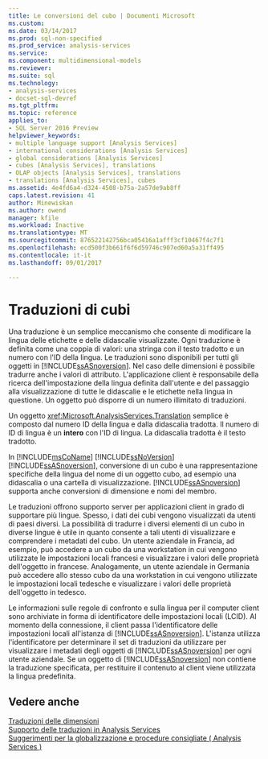 ```yaml
---
title: Le conversioni del cubo | Documenti Microsoft
ms.custom: 
ms.date: 03/14/2017
ms.prod: sql-non-specified
ms.prod_service: analysis-services
ms.service: 
ms.component: multidimensional-models
ms.reviewer: 
ms.suite: sql
ms.technology:
- analysis-services
- docset-sql-devref
ms.tgt_pltfrm: 
ms.topic: reference
applies_to:
- SQL Server 2016 Preview
helpviewer_keywords:
- multiple language support [Analysis Services]
- international considerations [Analysis Services]
- global considerations [Analysis Services]
- cubes [Analysis Services], translations
- OLAP objects [Analysis Services], translations
- translations [Analysis Services], cubes
ms.assetid: 4e4fd6a4-d324-4508-b75a-2a57de9ab8ff
caps.latest.revision: 41
author: Minewiskan
ms.author: owend
manager: kfile
ms.workload: Inactive
ms.translationtype: MT
ms.sourcegitcommit: 876522142756bca05416a1afff3cf10467f4c7f1
ms.openlocfilehash: ecd500f3b661f6f6d59746c907ed60a5a31ff495
ms.contentlocale: it-it
ms.lasthandoff: 09/01/2017

---
```

# <a name="cube-translations"></a>Traduzioni di cubi
  Una traduzione è un semplice meccanismo che consente di modificare la lingua delle etichette e delle didascalie visualizzate. Ogni traduzione è definita come una coppia di valori: una stringa con il testo tradotto e un numero con l'ID della lingua. Le traduzioni sono disponibili per tutti gli oggetti in [!INCLUDE[ssASnoversion](../../includes/ssasnoversion-md.md)]. Nel caso delle dimensioni è possibile tradurre anche i valori di attributo. L'applicazione client è responsabile della ricerca dell'impostazione della lingua definita dall'utente e del passaggio alla visualizzazione di tutte le didascalie e le etichette nella lingua in questione. Un oggetto può disporre di un numero illimitato di traduzioni.  
  
 Un oggetto <xref:Microsoft.AnalysisServices.Translation> semplice è composto dal numero ID della lingua e dalla didascalia tradotta. Il numero di ID di lingua è un **intero** con l'ID di lingua. La didascalia tradotta è il testo tradotto.  
  
 In [!INCLUDE[msCoName](../../includes/msconame-md.md)] [!INCLUDE[ssNoVersion](../../includes/ssnoversion-md.md)] [!INCLUDE[ssASnoversion](../../includes/ssasnoversion-md.md)], conversione di un cubo è una rappresentazione specifiche della lingua del nome di un oggetto cubo, ad esempio una didascalia o una cartella di visualizzazione. [!INCLUDE[ssASnoversion](../../includes/ssasnoversion-md.md)] supporta anche conversioni di dimensione e nomi del membro.  
  
 Le traduzioni offrono supporto server per applicazioni client in grado di supportare più lingue. Spesso, i dati dei cubi vengono visualizzati da utenti di paesi diversi. La possibilità di tradurre i diversi elementi di un cubo in diverse lingue è utile in quanto consente a tali utenti di visualizzare e comprendere i metadati del cubo. Un utente aziendale in Francia, ad esempio, può accedere a un cubo da una workstation in cui vengono utilizzate le impostazioni locali francesi e visualizzare i valori delle proprietà dell'oggetto in francese. Analogamente, un utente aziendale in Germania può accedere allo stesso cubo da una workstation in cui vengono utilizzate le impostazioni locali tedesche e visualizzare i valori delle proprietà dell'oggetto in tedesco.  
  
 Le informazioni sulle regole di confronto e sulla lingua per il computer client sono archiviate in forma di identificatore delle impostazioni locali (LCID). Al momento della connessione, il client passa l'identificatore delle impostazioni locali all'istanza di [!INCLUDE[ssASnoversion](../../includes/ssasnoversion-md.md)]. L'istanza utilizza l'identificatore per determinare il set di traduzioni da utilizzare per visualizzare i metadati degli oggetti di [!INCLUDE[ssASnoversion](../../includes/ssasnoversion-md.md)] per ogni utente aziendale. Se un oggetto di [!INCLUDE[ssASnoversion](../../includes/ssasnoversion-md.md)] non contiene la traduzione specificata, per restituire il contenuto al client viene utilizzata la lingua predefinita.  
  
## <a name="see-also"></a>Vedere anche  
 [Traduzioni delle dimensioni](../../analysis-services/multidimensional-models-olap-logical-dimension-objects/dimension-translations.md)   
 [Supporto delle traduzioni in Analysis Services](../../analysis-services/translation-support-in-analysis-services.md)   
 [Suggerimenti per la globalizzazione e procedure consigliate &#40; Analysis Services &#41;](../../analysis-services/globalization-tips-and-best-practices-analysis-services.md)  
  
  

